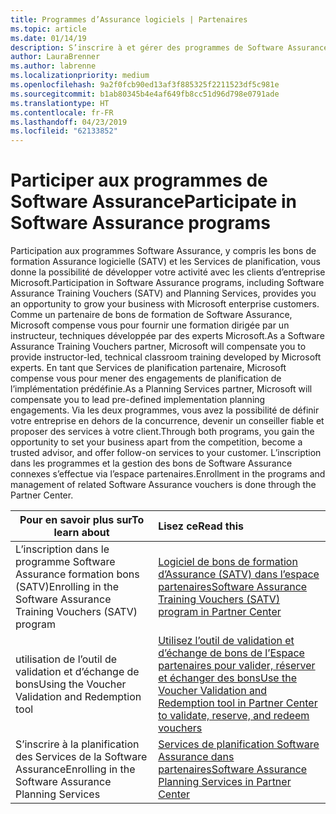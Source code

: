 ```yaml
---
title: Programmes d’Assurance logiciels | Partenaires
ms.topic: article
ms.date: 01/14/19
description: S’inscrire à et gérer des programmes de Software Assurance dans le centre de partenaires
author: LauraBrenner
ms.author: labrenne
ms.localizationpriority: medium
ms.openlocfilehash: 9a2f0fcb90ed13af3f885325f2211523df5c981e
ms.sourcegitcommit: b1ab80345b4e4af649fb8cc51d96d798e0791ade
ms.translationtype: HT
ms.contentlocale: fr-FR
ms.lasthandoff: 04/23/2019
ms.locfileid: "62133852"
---
```

# <a name="participate-in-software-assurance-programs"></a><span data-ttu-id="4e2d8-103">Participer aux programmes de Software Assurance</span><span class="sxs-lookup"><span data-stu-id="4e2d8-103">Participate in Software Assurance programs</span></span>

<span data-ttu-id="4e2d8-104">Participation aux programmes Software Assurance, y compris les bons de formation Assurance logicielle (SATV) et les Services de planification, vous donne la possibilité de développer votre activité avec les clients d’entreprise Microsoft.</span><span class="sxs-lookup"><span data-stu-id="4e2d8-104">Participation in Software Assurance programs, including Software Assurance Training Vouchers (SATV) and Planning Services, provides you an opportunity to grow your business with Microsoft enterprise customers.</span></span> <span data-ttu-id="4e2d8-105">Comme un partenaire de bons de formation de Software Assurance, Microsoft compense vous pour fournir une formation dirigée par un instructeur, techniques développée par des experts Microsoft.</span><span class="sxs-lookup"><span data-stu-id="4e2d8-105">As a Software Assurance Training Vouchers partner, Microsoft will compensate you to provide instructor-led, technical classroom training developed by Microsoft experts.</span></span> <span data-ttu-id="4e2d8-106">En tant que Services de planification partenaire, Microsoft compense vous pour mener des engagements de planification de l’implémentation prédéfinie.</span><span class="sxs-lookup"><span data-stu-id="4e2d8-106">As a Planning Services partner, Microsoft will compensate you to lead pre-defined implementation planning engagements.</span></span> <span data-ttu-id="4e2d8-107">Via les deux programmes, vous avez la possibilité de définir votre entreprise en dehors de la concurrence, devenir un conseiller fiable et proposer des services à votre client.</span><span class="sxs-lookup"><span data-stu-id="4e2d8-107">Through both programs, you gain the opportunity to set your business apart from the competition, become a trusted advisor, and offer follow-on services to your customer.</span></span> <span data-ttu-id="4e2d8-108">L’inscription dans les programmes et la gestion des bons de Software Assurance connexes s’effectue via l’espace partenaires.</span><span class="sxs-lookup"><span data-stu-id="4e2d8-108">Enrollment in the programs and management of related Software Assurance vouchers is done through the Partner Center.</span></span>

|<span data-ttu-id="4e2d8-109">**Pour en savoir plus sur**</span><span class="sxs-lookup"><span data-stu-id="4e2d8-109">**To learn about**</span></span>   |<span data-ttu-id="4e2d8-110">**Lisez ce**</span><span class="sxs-lookup"><span data-stu-id="4e2d8-110">**Read this**</span></span>   |
|--------------------------|:------------------|
|<span data-ttu-id="4e2d8-111">L’inscription dans le programme Software Assurance formation bons (SATV)</span><span class="sxs-lookup"><span data-stu-id="4e2d8-111">Enrolling in the Software Assurance Training Vouchers (SATV) program</span></span>|[<span data-ttu-id="4e2d8-112">Logiciel de bons de formation d’Assurance (SATV) dans l’espace partenaires</span><span class="sxs-lookup"><span data-stu-id="4e2d8-112">Software Assurance Training Vouchers (SATV) program in Partner Center</span></span>](software-assurance-satv.md)|
|<span data-ttu-id="4e2d8-113">utilisation de l’outil de validation et d’échange de bons</span><span class="sxs-lookup"><span data-stu-id="4e2d8-113">Using the Voucher Validation and Redemption tool</span></span>|[<span data-ttu-id="4e2d8-114">Utilisez l’outil de validation et d’échange de bons de l’Espace partenaires pour valider, réserver et échanger des bons</span><span class="sxs-lookup"><span data-stu-id="4e2d8-114">Use the Voucher Validation and Redemption tool in Partner Center to validate, reserve, and redeem vouchers</span></span>](voucher-validation-tool.md)|
|<span data-ttu-id="4e2d8-115">S’inscrire à la planification des Services de la Software Assurance</span><span class="sxs-lookup"><span data-stu-id="4e2d8-115">Enrolling in the Software Assurance Planning Services</span></span>|[<span data-ttu-id="4e2d8-116">Services de planification Software Assurance dans partenaires</span><span class="sxs-lookup"><span data-stu-id="4e2d8-116">Software Assurance Planning Services in Partner Center</span></span>](software-assurance-dps.md) 



